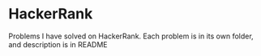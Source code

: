 # HackerRank
Problems I have solved on HackerRank. Each problem is in its own folder, and description is in README
